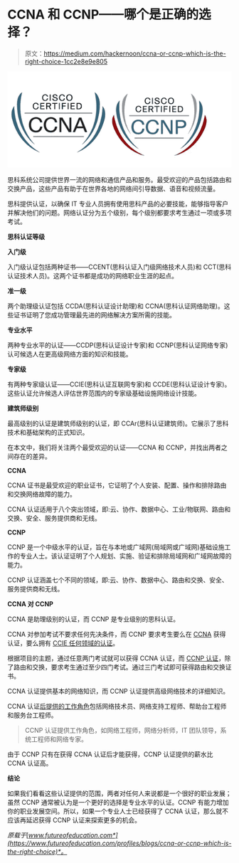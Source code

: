# CCNA 和 CCNP——哪个是正确的选择？

> 原文：<https://medium.com/hackernoon/ccna-or-ccnp-which-is-the-right-choice-1cc2e8e9e805>

![](img/4c65f053cb9543f59dce42efb532256d.png)

思科系统公司提供世界一流的网络和通信产品和服务。最受欢迎的产品包括路由和交换产品，这些产品有助于在世界各地的网络间引导数据、语音和视频流量。

思科提供认证，以确保 IT 专业人员拥有使用思科产品的必要技能，能够指导客户并解决他们的问题。网络认证分为五个级别，每个级别都要求考生通过一项或多项考试。

**思科认证等级**

**入门级**

入门级认证包括两种证书——CCENT(思科认证入门级网络技术人员)和 CCT(思科认证技术人员)。这两个证书都是成功的网络职业生涯的起点。

**准一级**

两个助理级认证包括 CCDA(思科认证设计助理)和 CCNA(思科认证网络助理)。这些证书证明了您成功管理最先进的网络解决方案所需的技能。

**专业水平**

两种专业水平的认证——CCDP(思科认证设计专家)和 CCNP(思科认证网络专家)认可候选人在更高级网络方面的知识和技能。

**专家级**

有两种专家级认证——CCIE(思科认证互联网专家)和 CCDE(思科认证设计专家)。这些认证允许候选人评估世界范围内的专家级基础设施网络设计技能。

**建筑师级别**

最高级别的认证是建筑师级别的认证，即 CCAr(思科认证建筑师)。它展示了思科技术和基础架构的正式知识。

在本文中，我们将关注两个最受欢迎的认证——CCNA 和 CCNP，并找出两者之间存在的差异。

**CCNA**

CCNA 证书是最受欢迎的职业证书，它证明了个人安装、配置、操作和排除路由和交换网络故障的能力。

CCNA 认证适用于八个突出领域，即:云、协作、数据中心、工业/物联网、路由和交换、安全、服务提供商和无线。

**CCNP**

CCNP 是一个中级水平的认证，旨在与本地或广域网(局域网或广域网)基础设施工作的专业人士。该认证证明了个人规划、实施、验证和排除局域网和广域网故障的能力。

CCNP 认证涵盖七个不同的领域，即:云、协作、数据中心、路由和交换、安全、服务提供商和无线。

**CCNA 对 CCNP**

CCNA 是助理级别的认证，而 CCNP 是专业级别的思科认证。

CCNA 对参加考试不要求任何先决条件，而 CCNP 要求考生要么在 [CCNA](https://www.koenig-solutions.com/certification/ccna.aspx) 获得认证，要么拥有 [CCIE 任何领域的认证](https://www.koenig-solutions.com/certification/ccie.aspx)。

根据项目的主题，通过任意两门考试就可以获得 CCNA 认证，而 [CCNP 认证](https://www.koenig-solutions.com/certification/ccnp.aspx)，除了路由和交换，要求考生通过至少四门考试。通过三门考试即可获得路由和交换证书。

CCNA 认证提供基本的网络知识，而 CCNP 认证提供高级网络技术的详细知识。

CCNA 认证[后提供的工作角色](https://www.koenig-solutions.com/ccna-routing-switching-v3-0-training-certification.aspx)包括网络技术员、网络支持工程师、帮助台工程师和服务台工程师。

> CCNP 认证提供工作角色，如网络工程师，网络分析师，IT 团队领导，系统工程师和网络专家。

由于 CCNP 只有在获得 CCNA 认证后才能获得，CCNP 认证提供的薪水比 CCNA 认证高。

**结论**

如果我们看看这些认证提供的范围，两者对任何人来说都是一个很好的职业发展；虽然 CCNP 通常被认为是一个更好的选择是专业水平的认证。CCNP 有能力增加你的职业发展空间。所以，如果一个专业人士已经获得了 CCNA 认证，那么就不应该再延迟获得 CCNP 认证来探索更多的机会。

*原载于*[*www.futureofeducation.com*](https://www.futureofeducation.com/profiles/blogs/ccna-or-ccnp-which-is-the-right-choice)*。*